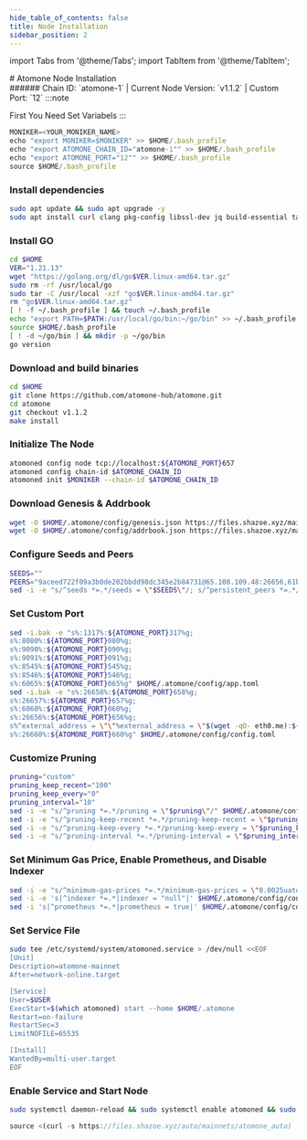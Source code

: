 ```yaml
---
hide_table_of_contents: false
title: Node Installation
sidebar_position: 2
---
```


import Tabs from '@theme/Tabs';
import TabItem from '@theme/TabItem';

<div className="h1-with-icon icon-atomone">
# Atomone Node Installation
</div>
###### Chain ID: `atomone-1` | Current Node Version: `v1.1.2` | Custom Port: `12`

<Tabs>

  <TabItem value="manual Installation" label="Manual Installation">
:::note

First You Need Set Variabels
:::

```js
MONIKER=<YOUR_MONIKER_NAME>
echo "export MONIKER=$MONIKER" >> $HOME/.bash_profile
echo "export ATOMONE_CHAIN_ID="atomone-1"" >> $HOME/.bash_profile
echo "export ATOMONE_PORT="12"" >> $HOME/.bash_profile
source $HOME/.bash_profile
```

### Install dependencies

```bash
sudo apt update && sudo apt upgrade -y
sudo apt install curl clang pkg-config libssl-dev jq build-essential tar wget  bsdmainutils git make ncdu gcc git jq htop tmux chrony liblz4-tool fail2ban -y
```

### Install GO

```bash
cd $HOME
VER="1.21.13"
wget "https://golang.org/dl/go$VER.linux-amd64.tar.gz"
sudo rm -rf /usr/local/go
sudo tar -C /usr/local -xzf "go$VER.linux-amd64.tar.gz"
rm "go$VER.linux-amd64.tar.gz"
[ ! -f ~/.bash_profile ] && touch ~/.bash_profile
echo "export PATH=$PATH:/usr/local/go/bin:~/go/bin" >> ~/.bash_profile
source $HOME/.bash_profile
[ ! -d ~/go/bin ] && mkdir -p ~/go/bin
go version
```

### Download and build binaries

```bash
cd $HOME
git clone https://github.com/atomone-hub/atomone.git
cd atomone
git checkout v1.1.2
make install
```

### Initialize The Node

```bash
atomoned config node tcp://localhost:${ATOMONE_PORT}657
atomoned config chain-id $ATOMONE_CHAIN_ID
atomoned init $MONIKER --chain-id $ATOMONE_CHAIN_ID
```

### Download Genesis & Addrbook

```bash
wget -O $HOME/.atomone/config/genesis.json https://files.shazoe.xyz/mainnets/atomone/genesis.json
wget -O $HOME/.atomone/config/addrbook.json https://files.shazoe.xyz/mainnets/atomone/addrbook.json
```

### Configure Seeds and Peers

```bash
SEEDS=""
PEERS="9aceed722f09a3b0de202bbdd98dc345e2b84731@65.108.109.48:26656,61b7861a468dfa84532526afd98bea81bf41a874@121.78.247.244:16656,9524bac2c6be4d8b747e6b75d9b924000f9f6835@95.216.12.106:23456,755b3c1ecedb05ff08929da3b17174230a009182@138.201.200.188:29956,752bb5f1c914c5294e0844ddc908548115c1052c@65.108.236.5:14556,89757803f40da51678451735445ad40d5b15e059@169.155.169.178:26656,19477d71ab20a45630bb56a4a099200784d9dfd8@135.181.57.156:29956,bf3b173d9e1dc717fdaa7503119350c3411f6a7b@65.109.124.52:29956,f3c3918006dba796ed67715eba9dea2bcae083e9@125.131.208.67:12002,3bfca1233c3692985880e290fc598f15515adf5b@95.217.141.114:14556"
sed -i -e "s/^seeds *=.*/seeds = \"$SEEDS\"/; s/^persistent_peers *=.*/persistent_peers = \"$PEERS\"/" $HOME/.atomone/config/config.toml
```

### Set Custom Port

```bash
sed -i.bak -e "s%:1317%:${ATOMONE_PORT}317%g;
s%:8080%:${ATOMONE_PORT}080%g;
s%:9090%:${ATOMONE_PORT}090%g;
s%:9091%:${ATOMONE_PORT}091%g;
s%:8545%:${ATOMONE_PORT}545%g;
s%:8546%:${ATOMONE_PORT}546%g;
s%:6065%:${ATOMONE_PORT}065%g" $HOME/.atomone/config/app.toml
sed -i.bak -e "s%:26658%:${ATOMONE_PORT}658%g;
s%:26657%:${ATOMONE_PORT}657%g;
s%:6060%:${ATOMONE_PORT}060%g;
s%:26656%:${ATOMONE_PORT}656%g;
s%^external_address = \"\"%external_address = \"$(wget -qO- eth0.me):${ATOMONE_PORT}656\"%;
s%:26660%:${ATOMONE_PORT}660%g" $HOME/.atomone/config/config.toml
```

### Customize Pruning

```bash
pruning="custom"
pruning_keep_recent="100"
pruning_keep_every="0"
pruning_interval="10"
sed -i -e "s/^pruning *=.*/pruning = \"$pruning\"/" $HOME/.atomone/config/app.toml
sed -i -e "s/^pruning-keep-recent *=.*/pruning-keep-recent = \"$pruning_keep_recent\"/" $HOME/.atomone/config/app.toml
sed -i -e "s/^pruning-keep-every *=.*/pruning-keep-every = \"$pruning_keep_every\"/" $HOME/.atomone/config/app.toml
sed -i -e "s/^pruning-interval *=.*/pruning-interval = \"$pruning_interval\"/" $HOME/.atomone/config/app.toml
```

### Set Minimum Gas Price, Enable Prometheus, and Disable Indexer

```bash
sed -i -e "s/^minimum-gas-prices *=.*/minimum-gas-prices = \"0.0025uatone\"/" $HOME/.atomone/config/app.toml
sed -i -e 's|^indexer *=.*|indexer = "null"|' $HOME/.atomone/config/config.toml
sed -i 's|^prometheus *=.*|prometheus = true|' $HOME/.atomone/config/config.toml
```

### Set Service File

```bash
sudo tee /etc/systemd/system/atomoned.service > /dev/null <<EOF
[Unit]
Description=atomone-mainnet
After=network-online.target

[Service]
User=$USER
ExecStart=$(which atomoned) start --home $HOME/.atomone
Restart=on-failure
RestartSec=3
LimitNOFILE=65535

[Install]
WantedBy=multi-user.target
EOF
```

### Enable Service and Start Node

```bash
sudo systemctl daemon-reload && sudo systemctl enable atomoned && sudo systemctl start atomoned && sudo journalctl -fu atomoned -o cat
```

  </TabItem>

  <TabItem value="auto installation" label="Auto Installation" default>

```js
source <(curl -s https://files.shazoe.xyz/auto/mainnets/atomone_auto)
```

  </TabItem>
</Tabs>
